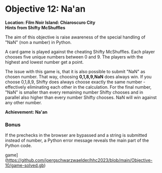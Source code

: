 # Objective 12: Na'an
**Location: Film Noir Island: Chiaroscuro City**  
**Hints from Shifty McShuffles**

The aim of this objective is raise awareness of the special handling of "NaN" (non a number) in Python.

A card game is played against the cheating Shifty McShuffles.
Each player chooses five unique numbers between 0 and 9.
The players with the highest and lowest number get a point.

The issue with this game is, that it is also possible to submit "NaN" as chosen number. That way, choosing **0,1,8,9,NaN** does always win.
If you choose 0,1,8,9, Shifty does always choose exactly the same number - effectively eliminating each other in the calculation.
For the final number, "NaN" is smaller than every remaining number Shifty chooses and in parallel also higher than every number Shifty chooses. NaN will win against any other number.

**Achievement: Na'an**

### Bonus

If the prechecks in the browser are bypassed and a string is submitted instead of number, a Python error message reveals the main part of the Python code.

game](https://github.com/joergschwarzwaelder/hhc2023/blob/main/Objective-10/game-solved.gb) 
<!--stackedit_data:
eyJoaXN0b3J5IjpbMTI0MDg4OTI0LC0xNjY4NzkxNzIyLDEzNz
A4OTM3OTAsMTkzNzA2MTE2OCwtMjAxMDE5MjYzXX0=
-->
